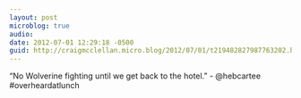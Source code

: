 ```yaml
---
layout: post
microblog: true
audio: 
date: 2012-07-01 12:29:18 -0500
guid: http://craigmcclellan.micro.blog/2012/07/01/t219482827987763202.html
---
```

“No Wolverine fighting until we get back to the hotel.” - @hebcartee #overheardatlunch
